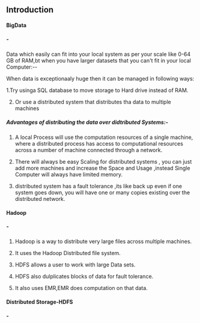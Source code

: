 
## Introduction

#### BigData
##### - 
Data which easily can fit into your local system as per your scale like 0-64 GB of RAM,bt when you have larger datasets that you can't fit in your local Computer:--

When data is exceptionaaly huge then it can be managed in following ways:

1.Try usinga SQL database to move storage to Hard drive instead of RAM.

2. Or use a distributed system that distributes tha data to multiple machines

##### Advantages of distributing the data over didtributed Systems:-

1. A local Process will use the computation resources of a single machine, where a distributed process has access to computational resources across a number of machine connected through a network.

2. There will always be easy Scaling for distributed systems , you can just add more machines and increase the Space and Usage ,instead Single Computer will always have limited memory.

3. distributed system has a fault tolerance ,its like back up even if one system goes down, you will have one or many copies existing over the distributed network.


#### Hadoop
##### -
1. Hadoop is a way to distribute very large files across multiple machines.

2. It uses the Hadoop Distributed file system.

3. HDFS allows a user to work with large Data sets.

4. HDFS also dulplicates blocks of data for fault tolerance.

5. It also uses EMR,EMR does computation on that data.

#### Distributed Storage-HDFS
##### -



